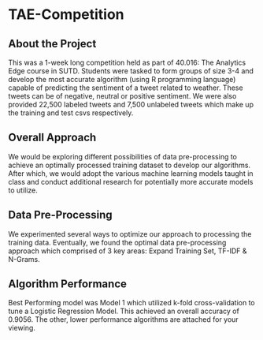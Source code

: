 # TAE-Competition
## About the Project
This was a 1-week long competition held as part of 40.016: The Analytics Edge course in SUTD. Students were tasked to form groups of size 3-4 and develop the most accurate algorithm (using R programming language) capable of predicting the sentiment of a tweet related to weather. These tweets can be of negative, neutral or positive sentiment. We were also provided 22,500 labeled tweets and 7,500 unlabeled tweets which make up the training and test csvs respectively.

## Overall Approach
We would be exploring different possibilities of data pre-processing to achieve an optimally processed training dataset to develop our algorithms. After which, we would adopt the various machine learning models taught in class and conduct additional research for potentially more accurate models to utilize.

## Data Pre-Processing
We experimented several ways to optimize our approach to processing the training data. Eventually, we found the optimal data pre-processing approach which comprised of 3 key areas: Expand Training Set, TF-IDF & N-Grams.

## Algorithm Performance
Best Performing model was Model 1 which utilized k-fold cross-validation to tune a Logistic Regression Model. This achieved an overall accuracy of 0.9056. The other, lower performance algorithms are attached for your viewing.
